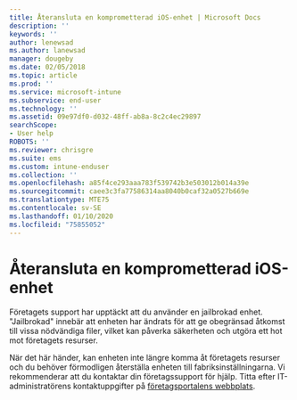 ```yaml
---
title: Återansluta en komprometterad iOS-enhet | Microsoft Docs
description: ''
keywords: ''
author: lenewsad
ms.author: lanewsad
manager: dougeby
ms.date: 02/05/2018
ms.topic: article
ms.prod: ''
ms.service: microsoft-intune
ms.subservice: end-user
ms.technology: ''
ms.assetid: 09e97df0-d032-48ff-ab8a-8c2c4ec29897
searchScope:
- User help
ROBOTS: ''
ms.reviewer: chrisgre
ms.suite: ems
ms.custom: intune-enduser
ms.collection: ''
ms.openlocfilehash: a85f4ce293aaa783f539742b3e503012b014a39e
ms.sourcegitcommit: caee3c3fa77586314aa8040b0caf32a0527b669e
ms.translationtype: MTE75
ms.contentlocale: sv-SE
ms.lasthandoff: 01/10/2020
ms.locfileid: "75855052"
---
```

# <a name="how-to-reconnect-a-compromised-ios-device"></a>Återansluta en komprometterad iOS-enhet

Företagets support har upptäckt att du använder en jailbrokad enhet. "Jailbrokad" innebär att enheten har ändrats för att ge obegränsad åtkomst till vissa nödvändiga filer, vilket kan påverka säkerheten och utgöra ett hot mot företagets resurser. 

När det här händer, kan enheten inte längre komma åt företagets resurser och du behöver förmodligen återställa enheten till fabriksinställningarna. Vi rekommenderar att du kontaktar din företagssupport för hjälp. Titta efter IT-administratörens kontaktuppgifter på [företagsportalens webbplats](https://go.microsoft.com/fwlink/?linkid=2010980).
